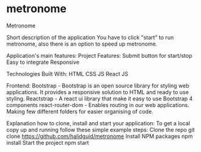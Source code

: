 # metronome
Metronome

Short description of the application You have to click "start" to run metronome, also there is an option to speed up metronome.

Application's main features: Project Features: Submit button for start/stop Easy to integrate Responsive

Technologies Built With: HTML CSS JS React JS

Frontend: Bootstrap - Bootstrap is an open source library for styling web applications. It provides a responsive solution to HTML and ready to use styling. Reactstrap - A react ui library that make it easy to use Bootstrap 4 components react-router-dom - Enables routing in our web applications. Making few different folders for easier organising of code.

Explanation how to clone, install and start your application: To get a local copy up and running follow these simple example steps:
Clone the repo git clone https://github.com/halidguid/metronome
Install NPM packages npm install
Start the project npm start
